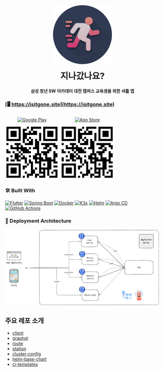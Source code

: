 
<h1 align="center">
  <a href="https://isitgone.site"><img src="/assets/isitgone.png" alt="Is It Gone?" width="192" style="margin-bottom: 10px"></a>
  <br>
  지나갔나요?
  <br>
</h1>

<h4 align="center">삼성 청년 SW 아카데미 대전 캠퍼스 교육생을 위한 셔틀 앱</h4>


### [🖥️ https://isitgone.site](https://isitgone.site)


<div style="display: flex; gap: 5px; align-items: center;">
  <div style="text-align: center;">
    <a href="https://play.google.com/store/apps">
      <img src="https://img.shields.io/badge/Google%20Play-Coming_soon!-brightgreen?logo=google-play" alt="Google Play" style="padding: 10px;" />
    </a>
    <br/>
    <img src="/assets/qr.png" alt="Play Store QR" width="175" />
  </div>
  <div style="text-align: center;">
    <a href="https://apps.apple.com">
      <img src="https://img.shields.io/badge/App%20Store-Coming_soon!-blue?logo=apple" alt="App Store" style="padding: 10px;" />
    </a>
    <br/>
    <img src="/assets/qr.png" alt="App Store QR" width="175" />
  </div>
</div>


[//]: # ([![Download on the Play Store]&#40;https://img.shields.io/badge/Google%20Play-Coming_soon!-brightgreen?logo=google-play&#41;]&#40;https://play.google.com/store/apps&#41;)

[//]: # ()
[//]: # (<img src="/assets/qr.png" alt="Play Store QR" width="200"/>)

[//]: # ()
[//]: # ()
[//]: # ([![Download on the App Store]&#40;https://img.shields.io/badge/App%20Store-Coming_soon!-blue?logo=apple&#41;]&#40;https://apps.apple.com&#41;)

[//]: # ()
[//]: # (<img src="./assets/qr.png" alt="App Store QR" width="200"/>)

[//]: # ([![Download on the Play Store]&#40;https://img.shields.io/badge/Google%20Play-Download-brightgreen?logo=google-play&#41;]&#40;https://play.google.com/store/apps/details?id=com.example.app&#41;)
[//]: # ([![Download on the App Store]&#40;https://img.shields.io/badge/App%20Store-Download-blue?logo=apple&#41;]&#40;https://apps.apple.com/app/id000000000&#41;)


### 🛠️ Built With

[![Flutter](https://img.shields.io/badge/Flutter-02569B?style=for-the-badge&logo=flutter&logoColor=white)](https://flutter.dev/) 
[![Spring Boot](https://img.shields.io/badge/Spring%20Boot-6DB33F?style=for-the-badge&logo=spring-boot&logoColor=white)](https://spring.io/projects/spring-boot) 
[![Docker](https://img.shields.io/badge/Docker-2496ED?style=for-the-badge&logo=docker&logoColor=white)](https://www.docker.com/) 
[![K3s](https://img.shields.io/badge/K3s-FF6600?style=for-the-badge&logo=k3s&logoColor=white)](https://k3s.io/) 
[![Helm](https://img.shields.io/badge/Helm-0F1689?style=for-the-badge&logo=helm&logoColor=white)](https://helm.sh/) 
[![Argo CD](https://img.shields.io/badge/Argo--CD-EF7B4D?style=for-the-badge&logo=argo&logoColor=white)](https://argo-cd.readthedocs.io/) 
[![GitHub Actions](https://img.shields.io/badge/GitHub_Actions-2088FF?style=for-the-badge&logo=github-actions&logoColor=white)](https://github.com/features/actions) 


### 🚀 Deployment Architecture

![img_1.png](/assets/architecture.png)

## **주요 레포 소개**

- [client](https://github.com/IsItGone/client)
- [graphql](https://github.com/IsItGone/graphql)
- [route](https://github.com/IsItGone/route)
- [station](https://github.com/IsItGone/station)
- [cluster-config](https://github.com/IsItGone/cluster-config)
- [helm-base-chart](https://github.com/IsItGone/helm-base-chart)
- [ci-templates](https://github.com/IsItGone/ci-templates)

